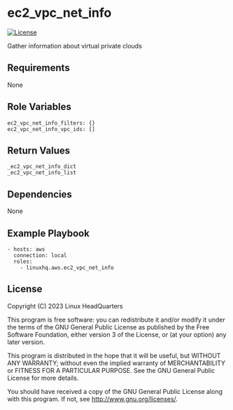 # ec2\_vpc\_net\_info

[![License](https://img.shields.io/badge/license-GPLv3-lightgreen)](https://www.gnu.org/licenses/gpl-3.0.en.html#license-text)

Gather information about virtual private clouds

## Requirements

None

## Role Variables

    ec2_vpc_net_info_filters: {}
    ec2_vpc_net_info_vpc_ids: []

## Return Values

    _ec2_vpc_net_info_dict
    _ec2_vpc_net_info_list

## Dependencies

None

## Example Playbook

    - hosts: aws
      connection: local
      roles:
        - linuxhq.aws.ec2_vpc_net_info

## License

Copyright (C) 2023 Linux HeadQuarters

This program is free software: you can redistribute it and/or modify
it under the terms of the GNU General Public License as published by
the Free Software Foundation, either version 3 of the License, or
(at your option) any later version.

This program is distributed in the hope that it will be useful,
but WITHOUT ANY WARRANTY; without even the implied warranty of
MERCHANTABILITY or FITNESS FOR A PARTICULAR PURPOSE. See the
GNU General Public License for more details.

You should have received a copy of the GNU General Public License
along with this program. If not, see <http://www.gnu.org/licenses/>.
